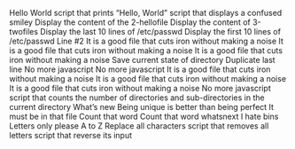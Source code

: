 Hello World
script that prints “Hello, World”
script that displays a confused smiley
Display the content of the 2-hellofile
Display the content of 3-twofiles
Display the last 10 lines of /etc/passwd
Display the first 10 lines of /etc/passwd
Line #2 
It is a good file that cuts iron without making a noise
It is a good file that cuts iron without making a noise 
It is a good file that cuts iron without making a noise
Save current state of directory
Duplicate last line
No more javascript
No more javascript
It is a good file that cuts iron without making a noise
 It is a good file that cuts iron without making a noise 
 It is a good file that cuts iron without making a noise
No more javascript
script that counts the number of directories and sub-directories in the current directory
What’s new
Being unique is better than being perfect
It must be in that file
Count that word
Count that word
whatsnext
I hate bins
Letters only please
A to Z
Replace all characters
script that removes all letters
script that reverse its input
